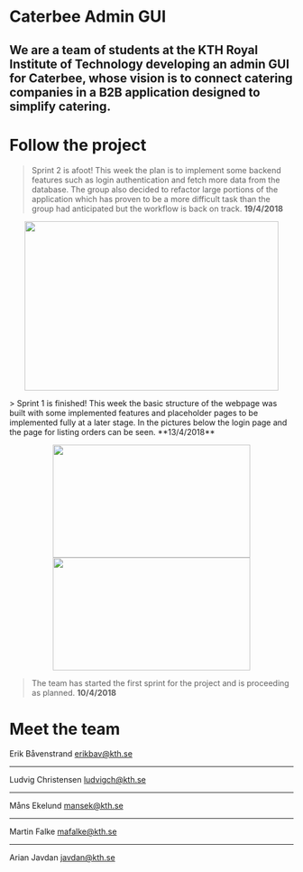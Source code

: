 
<p align="center"> 
  <h1>
    Caterbee Admin GUI 
  </h1> 
 </p>
 
## We are a team of students at the KTH Royal Institute of Technology developing an admin GUI for Caterbee, whose vision is to connect catering companies in a B2B application designed to simplify catering.


# Follow the project

> Sprint 2 is afoot! This week the plan is to implement some backend features such as login authentication and fetch more data from the database. The group also decided to refactor large portions of the application which has proven to be a more difficult task than the group had anticipated but the workflow is back on track. 
> **19/4/2018**
<p align="center">
  <img src="https://i.imgur.com/ikT9VAo.png" width="450" height="300"> 
</p>
> Sprint 1 is finished! This week the basic structure of the webpage was built with some implemented features and placeholder pages to be implemented fully at a later stage. In the pictures below the login page and the page for listing orders can be seen. **13/4/2018**
<p align="center">
<img src="https://i.imgur.com/QtNAASF.png" width="350" height="200"> <img src="https://i.imgur.com/BrV6B1b.png" width="350" height="200">   
</p>                                 
                                                    

> The team has started the first sprint for the project and is proceeding as planned.
> **10/4/2018**



# Meet the team

Erik Båvenstrand  [erikbav@kth.se](https://erikbav@kth.se)

---

Ludvig Christensen [ludvigch@kth.se](https://ludvigch@kth.se)

---

Måns Ekelund  [mansek@kth.se](https://mansek@kth.se)

---

Martin Falke  [mafalke@kth.se](https://mafalke@kth.se)

---

Arian Javdan  [javdan@kth.se](https://javdan@kth.se)

